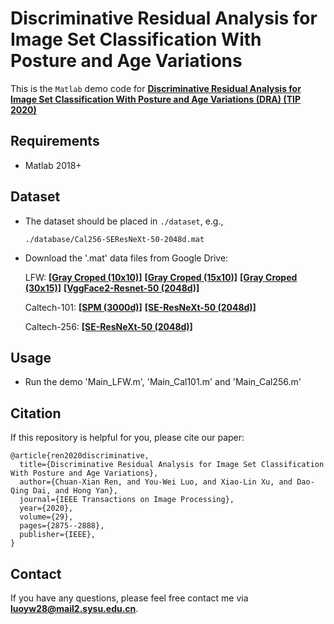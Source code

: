 # Discriminative Residual Analysis for Image Set Classification With Posture and Age Variations

This is the `Matlab` demo code for **[Discriminative Residual Analysis for Image Set Classification With Posture and Age Variations (DRA) (TIP 2020)](https://ieeexplore.ieee.org/document/8911369)** 

## Requirements
- Matlab 2018+

## Dataset
- The dataset should be placed in `./dataset`, e.g.,

  `./database/Cal256-SEResNeXt-50-2048d.mat`

- Download the '.mat' data files from Google Drive:

  LFW:  **[[Gray Croped (10x10)]](https://drive.google.com/open?id=1axFsmNY5ycxqBUow9clrTkZYO5nS11FO)**  **[[Gray Croped (15x10)]](https://drive.google.com/open?id=1SUSgJp3F9vk5zxLUgUMDDQ2fK0NGDI6a)**  **[[Gray Croped (30x15)]](https://drive.google.com/open?id=1Yd3-QgdX6IHYKPVA4VlcoZnoM3EM9mfS)**  **[[VggFace2-Resnet-50 (2048d)]](https://drive.google.com/open?id=15r1IzvSygOpZrs74pYGIsy5UnGYGxi51)**
  
  Caltech-101:  **[[SPM (3000d)]](https://drive.google.com/open?id=1561XOrDjsPJl-DwJfMF3_OL1NZJQfKyE)**  **[[SE-ResNeXt-50 (2048d)]](https://drive.google.com/open?id=15A3jvwUNuGNnthQT6vLg2dYpDOa5W0UR)**
  
  Caltech-256:  **[[SE-ResNeXt-50 (2048d)]](https://drive.google.com/open?id=1561XOrDjsPJl-DwJfMF3_OL1NZJQfKyE)**
  
## Usage
- Run the demo 'Main_LFW.m', 'Main_Cal101.m' and 'Main_Cal256.m'

## Citation
If this repository is helpful for you, please cite our paper:
```
@article{ren2020discriminative,
  title={Discriminative Residual Analysis for Image Set Classification With Posture and Age Variations},
  author={Chuan-Xian Ren, and You-Wei Luo, and Xiao-Lin Xu, and Dao-Qing Dai, and Hong Yan},
  journal={IEEE Transactions on Image Processing},
  year={2020},
  volume={29},
  pages={2875--2888},
  publisher={IEEE},
}
```

## Contact
If you have any questions, please feel free contact me via **luoyw28@mail2.sysu.edu.cn**.
